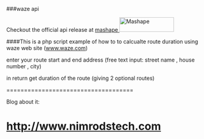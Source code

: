 ###waze api 

Checkout the official api release at <a href="https://www.mashape.com/bestapi/waze-calculate-route-duration?&amp;utm_campaign=mashape5-embed&amp;utm_medium=button&amp;utm_source=waze-calculate-route-duration&amp;utm_content=anchorlink&amp;utm_term=icon-dark"> mashape <img src="https://d1g84eaw0qjo7s.cloudfront.net/images/badges/badge-icon-dark-6460f8cc.png" width="143" height="38" alt="Mashape"></a>

####This is a php script example of how to to calcualte route duration using waze web site (www.waze.com)

enter your route start and end address (free text input: street name , house number , city)

in return get duration of the route (giving 2 optional routes)

====================================

Blog about it:

http://www.nimrodstech.com
====================================
